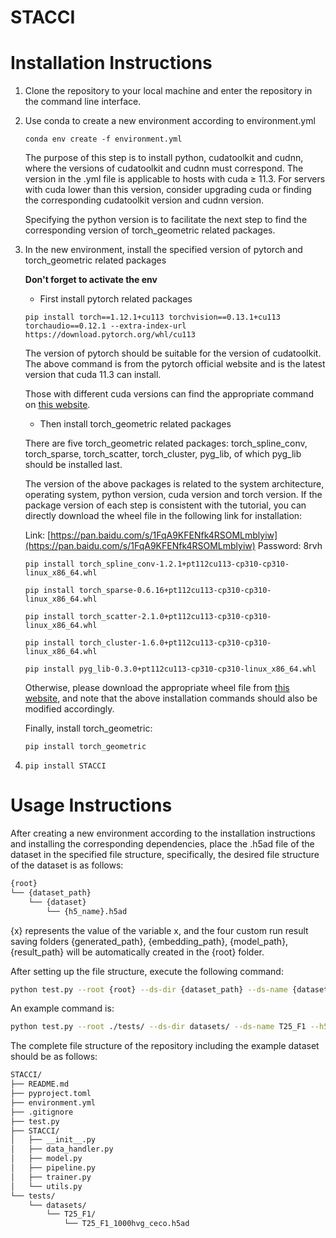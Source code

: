 # STACCI
# Installation Instructions

1. Clone the repository to your local machine and enter the repository in the command line interface.
2. Use conda to create a new environment according to environment.yml

   `conda env create -f environment.yml`

   The purpose of this step is to install python, cudatoolkit and cudnn, where the versions of cudatoolkit and cudnn must correspond. The version in the .yml file is applicable to hosts with cuda ≥ 11.3. For servers with cuda lower than this version, consider upgrading cuda or finding the corresponding cudatoolkit version and cudnn version.

   Specifying the python version is to facilitate the next step to find the corresponding version of torch_geometric related packages.
3. In the new environment, install the specified version of pytorch and torch_geometric related packages

   **Don't forget to activate the env**

   - First install pytorch related packages

   `pip install torch==1.12.1+cu113 torchvision==0.13.1+cu113 torchaudio==0.12.1 --extra-index-url https://download.pytorch.org/whl/cu113`

   The version of pytorch should be suitable for the version of cudatoolkit. The above command is from the pytorch official website and is the latest version that cuda 11.3 can install.

   Those with different cuda versions can find the appropriate command on [this website](https://pytorch.org/get-started/previous-versions/).

   - Then install torch_geometric related packages

   There are five torch_geometric related packages: torch_spline_conv, torch_sparse, torch_scatter, torch_cluster, pyg_lib, of which pyg_lib should be installed last.

   The version of the above packages is related to the system architecture, operating system, python version, cuda version and torch version. If the package version of each step is consistent with the tutorial, you can directly download the wheel file in the following link for installation:

   Link: [https://pan.baidu.com/s/1FqA9KFENfk4RSOMLmblyiw](https://pan.baidu.com/s/1FqA9KFENfk4RSOMLmblyiw) Password: 8rvh

   `pip install torch_spline_conv-1.2.1+pt112cu113-cp310-cp310-linux_x86_64.whl`

   `pip install torch_sparse-0.6.16+pt112cu113-cp310-cp310-linux_x86_64.whl`

   `pip install torch_scatter-2.1.0+pt112cu113-cp310-cp310-linux_x86_64.whl`

   `pip install torch_cluster-1.6.0+pt112cu113-cp310-cp310-linux_x86_64.whl`

   `pip install pyg_lib-0.3.0+pt112cu113-cp310-cp310-linux_x86_64.whl`

   Otherwise, please download the appropriate wheel file from [this website](https://data.pyg.org/whl/), and note that the above installation commands should also be modified accordingly.

   Finally, install torch_geometric:

   `pip install torch_geometric`
4. `pip install STACCI`

# Usage Instructions

After creating a new environment according to the installation instructions and installing the corresponding dependencies, place the .h5ad file of the dataset in the specified file structure, specifically, the desired file structure of the dataset is as follows:

```bash
{root}
└── {dataset_path}
    └── {dataset}
        └── {h5_name}.h5ad
```

{x} represents the value of the variable x, and the four custom run result saving folders {generated_path}, {embedding_path}, {model_path}, {result_path} will be automatically created in the {root} folder.

After setting up the file structure, execute the following command:

```bash
python test.py --root {root} --ds-dir {dataset_path} --ds-name {dataset} --h5-name {h5_name}
```

An example command is:

```bash
python test.py --root ./tests/ --ds-dir datasets/ --ds-name T25_F1 --h5-name T25_F1_1000hvg_ceco
```

The complete file structure of the repository including the example dataset should be as follows:

```bash
STACCI/
├── README.md
├── pyproject.toml
├── environment.yml
├── .gitignore
├── test.py
├── STACCI/
│   ├── __init__.py
│   ├── data_handler.py
│   ├── model.py
│   ├── pipeline.py
│   ├── trainer.py
│   └── utils.py
└── tests/
    └── datasets/
        └── T25_F1/
            └── T25_F1_1000hvg_ceco.h5ad
```
